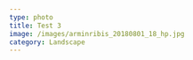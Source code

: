 ```yaml
---
type: photo
title: Test 3
image: /images/arminribis_20180801_18_hp.jpg
category: Landscape
---
```


